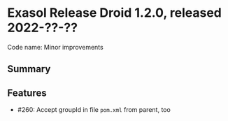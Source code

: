 # Exasol Release Droid 1.2.0, released 2022-??-??

Code name: Minor improvements

## Summary

## Features

* #260: Accept groupId in file `pom.xml` from parent, too
